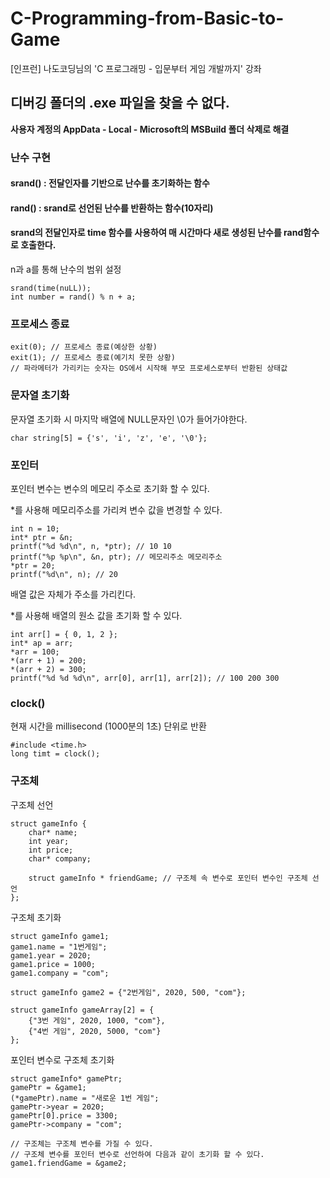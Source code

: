 # C-Programming-from-Basic-to-Game
[인프런] 나도코딩님의 'C 프로그래밍 - 입문부터 게임 개발까지' 강좌

## 디버깅 폴더의 .exe 파일을 찾을 수 없다.
**사용자 계정의 AppData - Local - Microsoft의 MSBuild 폴더 삭제로 해결**



### 난수 구현

#### srand() : 전달인자를 기반으로 난수를 초기화하는 함수

#### rand() : srand로 선언된 난수를 반환하는 함수(10자리)

#### srand의 전달인자로 time 함수를 사용하여 매 시간마다 새로 생성된 난수를 rand함수로 호출한다. 

n과 a를 통해 난수의 범위 설정

```
srand(time(nuLL));
int number = rand() % n + a;
```



### 프로세스 종료

```
exit(0); // 프로세스 종료(예상한 상황)
exit(1); // 프로세스 종료(예기치 못한 상황)
// 파라메터가 가리키는 숫자는 OS에서 시작해 부모 프로세스로부터 반환된 상태값
```



### 문자열 초기화

문자열 초기화 시 마지막 배열에 NULL문자인 \0가 들어가야한다.

```
char string[5] = {'s', 'i', 'z', 'e', '\0'};
```



### 포인터

포인터 변수는 변수의 메모리 주소로 초기화 할 수 있다. 

*를 사용해 메모리주소를 가리켜 변수 값을  변경할 수 있다.

```
int n = 10;
int* ptr = &n;
printf("%d %d\n", n, *ptr); // 10 10
printf("%p %p\n", &n, ptr); // 메모리주소 메모리주소
*ptr = 20;
printf("%d\n", n); // 20
```

배열 값은 자체가 주소를 가리킨다.

*를 사용해 배열의 원소 값을 초기화 할 수 있다.

```
int arr[] = { 0, 1, 2 };
int* ap = arr;
*arr = 100;
*(arr + 1) = 200;
*(arr + 2) = 300;
printf("%d %d %d\n", arr[0], arr[1], arr[2]); // 100 200 300
```



### clock()

현재 시간을 millisecond (1000분의 1초) 단위로 반환

```
#include <time.h>
long timt = clock();
```



### 구조체

구조체 선언

```
struct gameInfo {
	char* name;
	int year;
	int price;
	char* company;
	
	struct gameInfo * friendGame; // 구조체 속 변수로 포인터 변수인 구조체 선언
};
```

구조체 초기화

```
struct gameInfo game1;
game1.name = "1번게임";
game1.year = 2020;
game1.price = 1000;
game1.company = "com";

struct gameInfo game2 = {"2번게임", 2020, 500, "com"};

struct gameInfo gameArray[2] = {
	{"3번 게임", 2020, 1000, "com"},
	{"4번 게임", 2020, 5000, "com"}
};
```

포인터 변수로 구조체 초기화

```
struct gameInfo* gamePtr;
gamePtr = &game1;
(*gamePtr).name = "새로운 1번 게임";
gamePtr->year = 2020;
gamePtr[0].price = 3300;
gamePtr->company = "com";

// 구조체는 구조체 변수를 가질 수 있다.
// 구조체 변수를 포인터 변수로 선언하여 다음과 같이 초기화 할 수 있다.
game1.friendGame = &game2;
```

